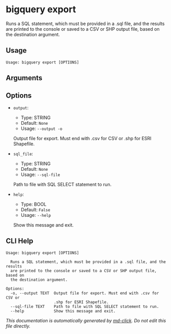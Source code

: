 
# bigquery export

 Runs a SQL statement, which must be provided in a .sql file, and the results are printed to the console
or saved to a CSV or SHP output file, based on the destination argument.

## Usage

```
Usage: bigquery export [OPTIONS]
```

## Arguments


## Options

* `output`:
    * Type: STRING
    * Default: `None`
    * Usage: `--output
-o`

    Output file for export. Must end with .csv for CSV or .shp for ESRI Shapefile.



* `sql_file`:
    * Type: STRING
    * Default: `None`
    * Usage: `--sql-file`

    Path to file with SQL SELECT statement to run.



* `help`:
    * Type: BOOL
    * Default: `False`
    * Usage: `--help`

    Show this message and exit.



## CLI Help

```
Usage: bigquery export [OPTIONS]

  Runs a SQL statement, which must be provided in a .sql file, and the results
  are printed to the console or saved to a CSV or SHP output file, based on
  the destination argument.

Options:
  -o, --output TEXT  Output file for export. Must end with .csv for CSV or
                     .shp for ESRI Shapefile.
  --sql-file TEXT    Path to file with SQL SELECT statement to run.
  --help             Show this message and exit.
```


_This documentation is automatically generated by [md-click](https://github.com/RiveryIo/md-click). Do not edit this file directly._
